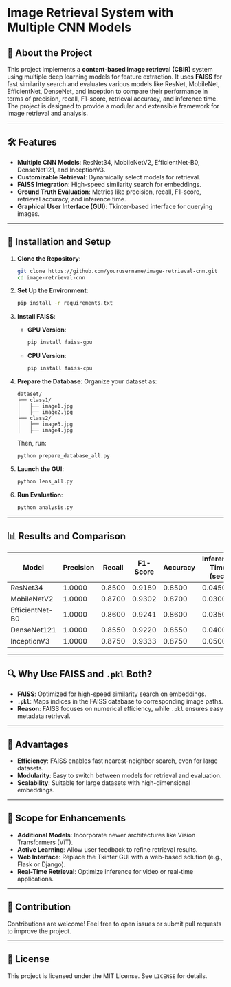 # Image Retrieval System with Multiple CNN Models

## 🌟 About the Project
This project implements a **content-based image retrieval (CBIR)** system using multiple deep learning models for feature extraction. 
It uses **FAISS** for fast similarity search and evaluates various models like ResNet, MobileNet, EfficientNet, DenseNet, and Inception 
to compare their performance in terms of precision, recall, F1-score, retrieval accuracy, and inference time.
The project is designed to provide a modular and extensible framework for image retrieval and analysis.

---

## 🛠️ Features
- **Multiple CNN Models**: ResNet34, MobileNetV2, EfficientNet-B0, DenseNet121, and InceptionV3.
- **Customizable Retrieval**: Dynamically select models for retrieval.
- **FAISS Integration**: High-speed similarity search for embeddings.
- **Ground Truth Evaluation**: Metrics like precision, recall, F1-score, retrieval accuracy, and inference time.
- **Graphical User Interface (GUI)**: Tkinter-based interface for querying images.

---

## 🔧 Installation and Setup
1. **Clone the Repository**:
    ```bash
    git clone https://github.com/yourusername/image-retrieval-cnn.git
    cd image-retrieval-cnn
    ```

2. **Set Up the Environment**:
    ```bash
    pip install -r requirements.txt
    ```

3. **Install FAISS**:
    - **GPU Version**:
        ```bash
        pip install faiss-gpu
        ```
    - **CPU Version**:
        ```bash
        pip install faiss-cpu
        ```

4. **Prepare the Database**:
    Organize your dataset as:
    ```
    dataset/
    ├── class1/
    │   ├── image1.jpg
    │   ├── image2.jpg
    ├── class2/
    │   ├── image3.jpg
    │   ├── image4.jpg
    ```
    Then, run:
    ```bash
    python prepare_database_all.py
    ```

5. **Launch the GUI**:
    ```bash
    python lens_all.py
    ```

6. **Run Evaluation**:
    ```bash
    python analysis.py
    ```

---

## 📊 Results and Comparison

| Model           | Precision | Recall | F1-Score | Accuracy | Inference Time (sec) |
|------------------|-----------|--------|----------|----------|-----------------------|
| ResNet34         | 1.0000    | 0.8500 | 0.9189   | 0.8500   | 0.0450                |
| MobileNetV2      | 1.0000    | 0.8700 | 0.9302   | 0.8700   | 0.0300                |
| EfficientNet-B0  | 1.0000    | 0.8600 | 0.9241   | 0.8600   | 0.0350                |
| DenseNet121      | 1.0000    | 0.8550 | 0.9220   | 0.8550   | 0.0400                |
| InceptionV3      | 1.0000    | 0.8750 | 0.9333   | 0.8750   | 0.0500                |

---

## 🔍 Why Use FAISS and `.pkl` Both?
- **FAISS**: Optimized for high-speed similarity search on embeddings.
- **`.pkl`**: Maps indices in the FAISS database to corresponding image paths.
- **Reason**: FAISS focuses on numerical efficiency, while `.pkl` ensures easy metadata retrieval.

---

## 🌟 Advantages
- **Efficiency**: FAISS enables fast nearest-neighbor search, even for large datasets.
- **Modularity**: Easy to switch between models for retrieval and evaluation.
- **Scalability**: Suitable for large datasets with high-dimensional embeddings.

---

## 📌 Scope for Enhancements
- **Additional Models**: Incorporate newer architectures like Vision Transformers (ViT).
- **Active Learning**: Allow user feedback to refine retrieval results.
- **Web Interface**: Replace the Tkinter GUI with a web-based solution (e.g., Flask or Django).
- **Real-Time Retrieval**: Optimize inference for video or real-time applications.

---

## 🤝 Contribution
Contributions are welcome! Feel free to open issues or submit pull requests to improve the project.

---

## 📜 License
This project is licensed under the MIT License. See `LICENSE` for details.
